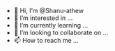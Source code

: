 - 👋 Hi, I’m @Shanu-athew
- 👀 I’m interested in ...
- 🌱 I’m currently learning ...
- 💞️ I’m looking to collaborate on ...
- 📫 How to reach me ...

<!---
Shanu-athew/Shanu-athew is a ✨ special ✨ repository because its `README.md` (this file) appears on your GitHub profile.
You can click the Preview link to take a look at your changes.
--->
